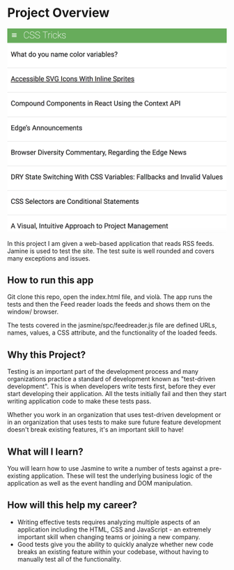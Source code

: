 # Project Overview

![A site that collects multiple feeds, publications and news updates for specific sites](https://github.com/byn3/frontend-nanodegree-feedreader/blob/master/FeedCollector.png
)

In this project I am given a web-based application that reads RSS feeds. 
Jamine is used to test the site. The test suite is well rounded and covers many exceptions and issues.



## How to run this app

Git clone this repo, open the index.html file, and violà.
The app runs the tests and then the Feed reader loads the feeds and shows them on the window/ browser.

The tests covered in the jasmine/spc/feedreader.js file are defined URLs, names, values, a CSS attribute, and the functionality of the loaded feeds.


## Why this Project?

Testing is an important part of the development process and many organizations practice a standard of development known as "test-driven development". This is when developers write tests first, before they ever start developing their application. All the tests initially fail and then they start writing application code to make these tests pass.

Whether you work in an organization that uses test-driven development or in an organization that uses tests to make sure future feature development doesn't break existing features, it's an important skill to have!


## What will I learn?

You will learn how to use Jasmine to write a number of tests against a pre-existing application. These will test the underlying business logic of the application as well as the event handling and DOM manipulation.


## How will this help my career?

* Writing effective tests requires analyzing multiple aspects of an application including the HTML, CSS and JavaScript - an extremely important skill when changing teams or joining a new company.
* Good tests give you the ability to quickly analyze whether new code breaks an existing feature within your codebase, without having to manually test all of the functionality.
